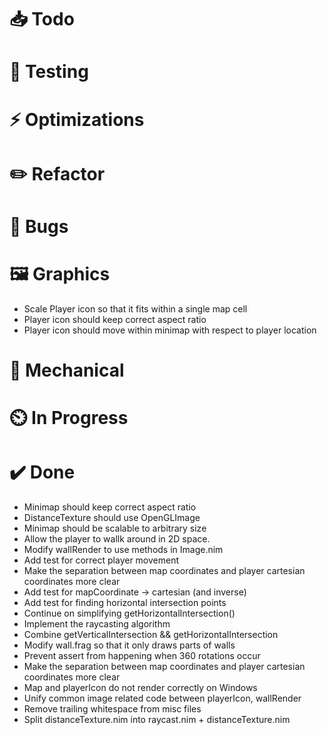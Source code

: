 # 📥 Todo

# 🔬 Testing

# ⚡  Optimizations

# ✏️  Refactor

# 🐞 Bugs

# 🖼️  Graphics
* Scale Player icon so that it fits within a single map cell
* Player icon should keep correct aspect ratio
* Player icon should move within minimap with respect to player location

# 🔧 Mechanical

# ⏲️  In Progress

# ✔️  Done
* Minimap should keep correct aspect ratio
* DistanceTexture should use OpenGLImage
* Minimap should be scalable to arbitrary size
* Allow the player to wallk around in 2D space.
* Modify wallRender to use methods in Image.nim
* Add test for correct player movement
* Make the separation between map coordinates and player cartesian coordinates more clear
* Add test for mapCoordinate -> cartesian  (and inverse)
* Add test for finding horizontal intersection points
* Continue on simplifying getHorizontalIntersection()
* Implement the raycasting algorithm
* Combine getVerticalIntersection && getHorizontalIntersection
* Modify wall.frag so that it only draws parts of walls
* Prevent assert from happening when 360 rotations occur
* Make the separation between map coordinates and player cartesian coordinates more clear
* Map and playerIcon do not render correctly on Windows
* Unify common image related code between playerIcon, wallRender
* Remove trailing whitespace from misc files
* Split distanceTexture.nim into raycast.nim + distanceTexture.nim
